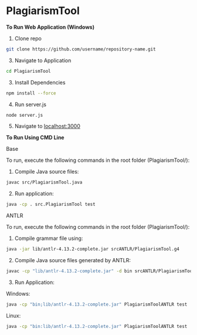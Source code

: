 # PlagiarismTool

**To Run Web Application (Windows)**

1. Clone repo

```bash
git clone https://github.com/username/repository-name.git
```

3. Navigate to Application

```bash
cd PlagiarismTool
```

3. Install Dependencies

```bash
npm install --force
```

4. Run server.js

```bash
node server.js
```

5. Navigate to [localhost:3000](http://localhost:3000)


**To Run Using CMD Line**

Base 

To run, execute the following commands in the root folder (PlagiarismTool/):

1. Compile Java source files:

```bash
javac src/PlagiarismTool.java 
```

2. Run application:

```bash
java -cp . src.PlagiarismTool test
```


ANTLR

To run, execute the following commands in the root folder (PlagiarismTool/):

1. Compile grammar file using:
```bash
java -jar lib/antlr-4.13.2-complete.jar srcANTLR/PlagiarismTool.g4
```

2. Compile Java source files generated by ANTLR:

```bash
javac -cp "lib/antlr-4.13.2-complete.jar" -d bin srcANTLR/PlagiarismToolBaseListener.java srcANTLR/PlagiarismToolLexer.java srcANTLR/PlagiarismToolListener.java srcANTLR/PlagiarismToolParser.java srcANTLR/PlagiarismToolANTLR.java
```

3. Run Application:
 
Windows:

```bash
java -cp "bin;lib/antlr-4.13.2-complete.jar" PlagiarismToolANTLR test
```

Linux:

```bash
java -cp "bin:lib/antlr-4.13.2-complete.jar" PlagiarismToolANTLR test
```
